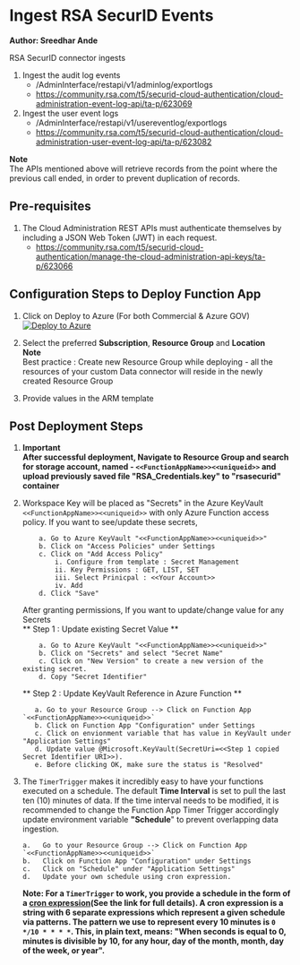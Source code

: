 # Ingest RSA SecurID Events
**Author: Sreedhar Ande**

RSA SecurID connector ingests   
1. Ingest the audit log events  
	- /AdminInterface/restapi/v1/adminlog/exportlogs  
	- https://community.rsa.com/t5/securid-cloud-authentication/cloud-administration-event-log-api/ta-p/623069  
2. Ingest the user event logs  
   - /AdminInterface/restapi/v1/usereventlog/exportlogs  
   - https://community.rsa.com/t5/securid-cloud-authentication/cloud-administration-user-event-log-api/ta-p/623082  

**Note**  
The APIs mentioned above will retrieve records from the point where the previous call ended, in order to prevent duplication of records.

## **Pre-requisites**
1. The Cloud Administration REST APIs must authenticate themselves by including a JSON Web Token (JWT) in each request.   
   - https://community.rsa.com/t5/securid-cloud-authentication/manage-the-cloud-administration-api-keys/ta-p/623066  


## Configuration Steps to Deploy Function App  
1. Click on Deploy to Azure (For both Commercial & Azure GOV)  
[![Deploy to Azure](https://aka.ms/deploytoazurebutton)](https://portal.azure.com/#create/Microsoft.Template/uri/https%3A%2F%2Fraw.githubusercontent.com%2Fsreedharande%2FAzure-Sentinel%2FRSA-Connector%2FDataConnectors%2FRSA%2520SecurID%2Fazuredeploy_RSA.json)  
  

2. Select the preferred **Subscription**, **Resource Group** and **Location**  
   **Note**  
   Best practice : Create new Resource Group while deploying - all the resources of your custom Data connector will reside in the newly created Resource 
   Group
   
3. Provide values in the ARM template  
	
	
## Post Deployment Steps  
1. **Important**  
   **After successful deployment, Navigate to Resource Group and search for storage account, named - `<<FunctionAppName>><<uniqueid>>` and upload previously saved file **"RSA_Credentials.key"** to "rsasecurid" container**  

2. Workspace Key will be placed as "Secrets" in the Azure KeyVault `<<FunctionAppName>><<uniqueid>>` with only Azure Function access policy. If you want to see/update these secrets,  

	```
		a. Go to Azure KeyVault "<<FunctionAppName>><<uniqueid>>"  
		b. Click on "Access Policies" under Settings  
		c. Click on "Add Access Policy"  
			i. Configure from template : Secret Management  
			ii. Key Permissions : GET, LIST, SET  
			iii. Select Prinicpal : <<Your Account>>  
			iv. Add  
		d. Click "Save"  

	```
	After granting permissions, If you want to update/change value for any Secrets  
	** Step 1 : Update existing Secret Value **  
	```
		a. Go to Azure KeyVault "<<FunctionAppName>><<uniqueid>>"  
		b. Click on "Secrets" and select "Secret Name"  
		c. Click on "New Version" to create a new version of the existing secret.  
		d. Copy "Secret Identifier"  
	```
	
	** Step 2 : Update KeyVault Reference in Azure Function **  
	```
	   a. Go to your Resource Group --> Click on Function App `<<FunctionAppName>><<uniqueid>>`  
	   b. Click on Function App "Configuration" under Settings  
	   c. Click on envionment variable that has value in KeyVault under "Application Settings"  
	   d. Update value @Microsoft.KeyVault(SecretUri=<<Step 1 copied Secret Identifier URI>>).  
	   e. Before clicking OK, make sure the status is "Resolved"  
    ```

3. The `TimerTrigger` makes it incredibly easy to have your functions executed on a schedule. The default **Time Interval** is set to pull the last ten (10) minutes of data. If the time interval needs to be modified, it is recommended to change the Function App Timer Trigger accordingly update environment variable **"Schedule**" to prevent overlapping data ingestion.
   ```
   a.	Go to your Resource Group --> Click on Function App `<<FunctionAppName>><<uniqueid>>`
   b.	Click on Function App "Configuration" under Settings 
   c.	Click on "Schedule" under "Application Settings"
   d.	Update your own schedule using cron expression.
   ```
   **Note: For a `TimerTrigger` to work, you provide a schedule in the form of a [cron expression](https://en.wikipedia.org/wiki/Cron#CRON_expression)(See the link for full details). A cron expression is a string with 6 separate expressions which represent a given schedule via patterns. The pattern we use to represent every 10 minutes is `0 */10 * * * *`. This, in plain text, means: "When seconds is equal to 0, minutes is divisible by 10, for any hour, day of the month, month, day of the week, or year".**